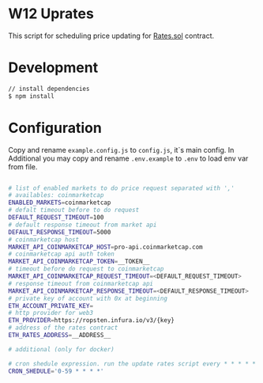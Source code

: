 # W12 Uprates

This script for scheduling price updating for [Rates.sol](https://github.com/w12-platform/W12-Product-Blockchain-Protocol/blob/master/contracts/rates/Rates.sol) contract.

# Development

```bash
// install dependencies
$ npm install
```

# Configuration

Copy and rename `example.config.js` to `config.js`, it\`s main config. In Additional you may copy and rename `.env.example` to `.env` to load env var from file.

```bash

# list of enabled markets to do price request separated with ','
# availables: coinmarketcap
ENABLED_MARKETS=coinmarketcap
# defalt timeout before to do request
DEFAULT_REQUEST_TIMEOUT=100
# default response timeout from market api
DEFAULT_RESPONSE_TIMEOUT=5000
# coinmarketcap host
MARKET_API_COINMARKETCAP_HOST=pro-api.coinmarketcap.com
# coinmarketcap api auth token
MARKET_API_COINMARKETCAP_TOKEN=__TOKEN__
# timeout before do request to coinmarketcap
MARKET_API_COINMARKETCAP_REQUEST_TIMEOUT=<DEFAULT_REQUEST_TIMEOUT>
# response timeout from coinmarketcap api
MARKET_API_COINMARKETCAP_RESPONSE_TIMEOUT=<DEFAULT_RESPONSE_TIMEOUT>
# private key of account with 0x at beginning
ETH_ACCOUNT_PRIVATE_KEY=
# http provider for web3
ETH_PROVIDER=https://ropsten.infura.io/v3/{key}
# address of the rates contract
ETH_RATES_ADDRESS=__ADDRESS__

# additional (only for docker)

# cron shedule expression. run the update rates script every * * * * *
CRON_SHEDULE='0-59 * * * *'
```



